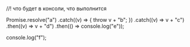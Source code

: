 //! что будет в консоли, что выполнится

Promise.resolve("a")
    .catch((v) => {
        throw v + "b";
    })
    .catch((v) => v + "c")
    .then((v) => v + "d")
    .then(() => console.log("e"));

console.log("f");
